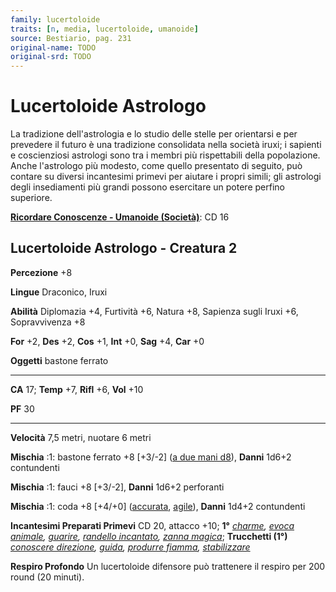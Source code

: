 ```yaml
---
family: lucertoloide
traits: [n, media, lucertoloide, umanoide]
source: Bestiario, pag. 231
original-name: TODO
original-srd: TODO
---
```


# Lucertoloide Astrologo

La tradizione dell'astrologia e lo studio delle stelle per orientarsi e per
prevedere il futuro è una tradizione consolidata nella società iruxi; i sapienti
e coscienziosi astrologi sono tra i membri più rispettabili della popolazione.
Anche l'astrologo più modesto, come quello presentato di seguito, può contare su
diversi incantesimi primevi per aiutare i propri simili; gli astrologi degli
insediamenti più grandi possono esercitare un potere perfino superiore.

**[Ricordare Conoscenze - Umanoide (Società)](/azioni/abilita/ricordare-conoscenze)**:
CD 16

## Lucertoloide Astrologo - Creatura 2

**Percezione** +8

**Lingue** Draconico, Iruxi

**Abilità** Diplomazia +4, Furtività +6, Natura +8, Sapienza sugli Iruxi +6,
Sopravvivenza +8

**For** +2, **Des** +2, **Cos** +1, **Int** +0, **Sag** +4, **Car** +0

**Oggetti** bastone ferrato

---

**CA** 17; **Temp** +7, **Rifl** +6, **Vol** +10

**PF** 30

---

**Velocità** 7,5 metri, nuotare 6 metri

**Mischia** :1: bastone ferrato +8 \[+3/-2]
([a due mani d8](/tratti/a-due-mani)), **Danni** 1d6+2 contundenti

**Mischia** :1: fauci +8 \[+3/-2], **Danni** 1d6+2 perforanti

**Mischia** :1: coda +8 \[+4/+0] ([accurata](/tratti/accurata),
[agile](/tratti/agile)), **Danni** 1d4+2 contundenti

**Incantesimi Preparati Primevi** CD 20, attacco +10; **1°**
_[charme](/incantesimi/charme), [evoca animale](/incantesimi/evoca-animale),
[guarire](/incantesimi/guarire),
[randello incantato](/incantesimi/randello-incantato),
[zanna magica](/incantesimi/zanna-magica)_; **Trucchetti (1°)**
_[conoscere direzione](/incantesimi/conoscere-direzione),
[guida](/incantesimi/guida), [produrre fiamma](/incantesimi/produrre-fiamma),
[stabilizzare](/incantesimi/stabilizzare)_

**Respiro Profondo** Un lucertoloide difensore può trattenere il respiro per 200
round (20 minuti).
